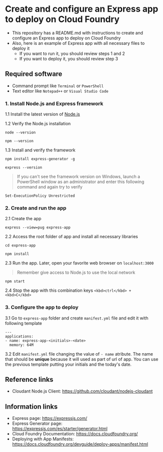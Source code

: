 # Create and configure an Express app to deploy on Cloud Foundry
* This repository has a README.md with instructions to create and configure an Express app to deploy on Cloud Foundry 
* Also, here is an example of Express app with all necessary files to deploy it
  * If you want to run it, you should review steps 1 and 2
  * If you want to deploy it, you should review step 3
  

## Required software
* Command prompt like `Terminal` or `PowerShell`
* Text editor like `Notepad++` or `Visual Studio Code`

### 1. Install Node.js and Express framework
  1.1 Install the latest version of [Node.js](https://nodejs.org/en/)

  1.2 Verify the Node.js installation
  ```
  node --version
  ```
  ```
  npm --version
  ```

  1.3 Install and verify the framework
  ```
  npm install express-generator -g
  ```
  ```
  express --version
  ```

  > If you can't see the framework version on Windows, launch a PowerShell window as an administrator and enter this following command and again try to verify
  ```
  Set-ExecutionPolicy Unrestricted
  ```

### 2. Create and run the app
  2.1 Create the app
  ```
  express --view=pug express-app
  ```

  2.2 Access the root folder of app and install all necessary libraries
  ```
  cd express-app
  ```
  ```
  npm install
  ```

  2.3 Run the app. Later, open your favorite web browser on `localhost:3000`
  > Remember give access to Node.js to use the local network 
  ```
  npm start
  ```

  2.4 Stop the app with this combination keys
  `
  <kbd>ctrl</kbd> + <kbd>C</kbd>
  `

### 3. Configure the app to deploy
  3.1 Go to `express-app` folder and create `manifest.yml` file and edit it with following template
  ```
  ---
  applications:
  - name: express-app-<initials>-<date>
    memory: 64M
  ```

  3.2 Edit `manifest.yml` file changing the value of `- name` atribute. The name that should be **unique** because it will used as part of url of app. You can use the previous template putting your initials and the today's date.

## Reference links
* Cloudant Node.js Client: https://github.com/cloudant/nodejs-cloudant

## Information links
* Express page: https://expressjs.com/
* Express Generator page: https://expressjs.com/es/starter/generator.html
* Cloud Foundry Documentation: https://docs.cloudfoundry.org/ 
* Deploying with App Manifests: https://docs.cloudfoundry.org/devguide/deploy-apps/manifest.html